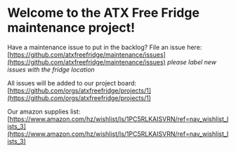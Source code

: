 # Welcome to the ATX Free Fridge maintenance project!

Have a maintenance issue to put in the backlog? File an issue here: [https://github.com/atxfreefridge/maintenance/issues](https://github.com/atxfreefridge/maintenance/issues)
_please label new issues with the fridge location_

All issues will be added to our project board: [https://github.com/orgs/atxfreefridge/projects/1](https://github.com/orgs/atxfreefridge/projects/1)

Our amazon supplies list: [https://www.amazon.com/hz/wishlist/ls/1PC5RLKAISVRN/ref=nav_wishlist_lists_3](https://www.amazon.com/hz/wishlist/ls/1PC5RLKAISVRN/ref=nav_wishlist_lists_3) 

